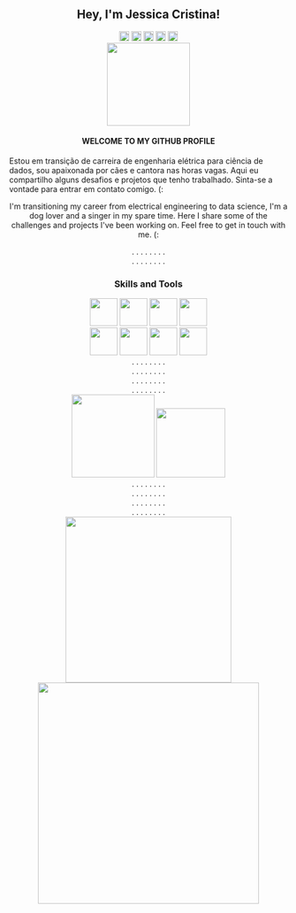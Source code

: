 
<h2 align="center"> Hey, I'm Jessica Cristina!  </h2>



<div align="center">
<img src="https://camo.githubusercontent.com/bc5f3be4f245950cb1dd7f09b268927d6c3ff5b9c6b2efbcdac825bf965346db/68747470733a2f2f696d672e69636f6e73382e636f6d2f666c75656e63792f33302f3030303030302f737461722e706e67" width="18px"/>
  <img src="https://camo.githubusercontent.com/bc5f3be4f245950cb1dd7f09b268927d6c3ff5b9c6b2efbcdac825bf965346db/68747470733a2f2f696d672e69636f6e73382e636f6d2f666c75656e63792f33302f3030303030302f737461722e706e67" width="18px"/>
  <img src="https://camo.githubusercontent.com/bc5f3be4f245950cb1dd7f09b268927d6c3ff5b9c6b2efbcdac825bf965346db/68747470733a2f2f696d672e69636f6e73382e636f6d2f666c75656e63792f33302f3030303030302f737461722e706e67" width="18px"/>
  <img src="https://camo.githubusercontent.com/bc5f3be4f245950cb1dd7f09b268927d6c3ff5b9c6b2efbcdac825bf965346db/68747470733a2f2f696d672e69636f6e73382e636f6d2f666c75656e63792f33302f3030303030302f737461722e706e67" width="18px"/>
  <img src="https://camo.githubusercontent.com/91888bea309b4131aea16da733c9e0643312daf3638ae4457349479318b3f7d4/68747470733a2f2f696d672e69636f6e73382e636f6d2f636f6c6f722f33302f3030303030302f737461722d2d76312e706e67" width="18px"/>
</div>

<div align="center">
<img src="https://camo.githubusercontent.com/a262d2f95fb54ab09d51fd5e42495db1ed38a6a16c767c5d945efffead279ed6/68747470733a2f2f6b6f6d617265762e636f6d2f67687076632f3f757365726e616d653d6f6d6f6c6f6c657679266c6162656c3d50726f66696c65253230766965776572733a26636f6c6f723d464537413136267374796c653d666f722d7468652d6261646765" width="150px"/>
</div>

<div align="center">
  <h4 aling="center">WELCOME TO MY GITHUB PROFILE</h4>
  
</div>  
 




<p1 align="center"> 
  Estou em transição de carreira de engenharia elétrica para ciência de dados, sou apaixonada por cães e cantora nas horas vagas. Aqui eu compartilho alguns desafios e projetos que tenho trabalhado. Sinta-se a vontade para entrar em contato comigo. (:

  I'm transitioning my career from electrical engineering to data science, I'm a dog lover and a singer in my spare time. Here I share some of the challenges and projects I've been working on. Feel free to get in touch with me. (:
</p1>


<div align="center">
<p1 aling="center"> .  </p1>
<p1 aling="center"> .  </p1>
<p1 aling="center"> .  </p1>
<p1 aling="center"> .  </p1>
<p1 aling="center"> .  </p1>
<p1 aling="center"> .  </p1>
<p1 aling="center"> .  </p1>
<p1 aling="center"> .  </p1>
</div>


<div align="center">
<p1 aling="center"> .  </p1>
<p1 aling="center"> .  </p1>
<p1 aling="center"> .  </p1>
<p1 aling="center"> .  </p1>
<p1 aling="center"> .  </p1>
<p1 aling="center"> .  </p1>
<p1 aling="center"> .  </p1>
<p1 aling="center"> .  </p1>
</div>
<h3 align="center"> 
  Skills and Tools
</h3>

<div align="center">
<img src="https://camo.githubusercontent.com/8189e5e3e5c0848ed6d22ea591e0cf962323ec716135617e1a3e25aae9cfe71d/68747470733a2f2f74656368737461636b2d67656e657261746f722e76657263656c2e6170702f707974686f6e2d69636f6e2e737667" width="50px"/>
<img src="https://camo.githubusercontent.com/d2e764d63294c27eff3598ae3a0df5884b4efcabbdbbd200e51472cddf4a3f03/68747470733a2f2f74656368737461636b2d67656e657261746f722e76657263656c2e6170702f6a732d69636f6e2e737667" width="50px"/>
<img src="https://camo.githubusercontent.com/d536b9cc0c533324368535ece721f5424f28eae3ec0e6f3847408948ecacfce6/68747470733a2f2f63646e2e6a7364656c6976722e6e65742f67682f64657669636f6e732f64657669636f6e2f69636f6e732f706f737467726573716c2f706f737467726573716c2d6f726967696e616c2e737667" width="50px"/>
<img src="https://camo.githubusercontent.com/2647069272b59f9d1b052ed2008730ad9c83514b5fd80bafde9e3385173cdebe/68747470733a2f2f63646e2e6a7364656c6976722e6e65742f67682f64657669636f6e732f64657669636f6e2f69636f6e732f73716c6974652f73716c6974652d6f726967696e616c2e737667" width="50px"/>
</div>

<div align="center">
<img src="https://camo.githubusercontent.com/b3578157355b1ac74d38d0f89d1022095ba7f7a988db091cef0fa4a62685e87e/68747470733a2f2f74656368737461636b2d67656e657261746f722e76657263656c2e6170702f6d7973716c2d69636f6e2e737667" width="50px"/>
<img src="https://camo.githubusercontent.com/fb82c3b39c13524bf7bd5e88e39354b3b9d74ea75608e97b29f39e7b5aa72410/68747470733a2f2f74656368737461636b2d67656e657261746f722e76657263656c2e6170702f6769746875622d69636f6e2e737667" width="50px"/>
<img src="https://camo.githubusercontent.com/dc9e7e657b4cd5ba7d819d1a9ce61434bd0ddbb94287d7476b186bd783b62279/68747470733a2f2f63646e2e6a7364656c6976722e6e65742f67682f64657669636f6e732f64657669636f6e2f69636f6e732f6769742f6769742d6f726967696e616c2e737667" width="50px"/>
<img src="https://camo.githubusercontent.com/8f4c22a8b3680fff16197bdd70dd15612ad858992f1a15b77ee0b625df9c941c/68747470733a2f2f63646e2e6a7364656c6976722e6e65742f67682f64657669636f6e732f64657669636f6e2f69636f6e732f6a7570797465722f6a7570797465722d6f726967696e616c2e737667" width=50px"/>
</div>





<div align="center">
<p1 aling="center"> .  </p1>
<p1 aling="center"> .  </p1>
<p1 aling="center"> .  </p1>
<p1 aling="center"> .  </p1>
<p1 aling="center"> .  </p1>
<p1 aling="center"> .  </p1>
<p1 aling="center"> .  </p1>
<p1 aling="center"> .  </p1>
</div>

<div align="center">
<p1 aling="center"> .  </p1>
<p1 aling="center"> .  </p1>
<p1 aling="center"> .  </p1>
<p1 aling="center"> .  </p1>
<p1 aling="center"> .  </p1>
<p1 aling="center"> .  </p1>
<p1 aling="center"> .  </p1>
<p1 aling="center"> .  </p1>
</div>

<div align="center">
<p1 aling="center"> .  </p1>
<p1 aling="center"> .  </p1>
<p1 aling="center"> .  </p1>
<p1 aling="center"> .  </p1>
<p1 aling="center"> .  </p1>
<p1 aling="center"> .  </p1>
<p1 aling="center"> .  </p1>
<p1 aling="center"> .  </p1>
</div>

<div align="center">
<p1 aling="center"> .  </p1>
<p1 aling="center"> .  </p1>
<p1 aling="center"> .  </p1>
<p1 aling="center"> .  </p1>
<p1 aling="center"> .  </p1>
<p1 aling="center"> .  </p1>
<p1 aling="center"> .  </p1>
<p1 aling="center"> .  </p1>
</div>
<div align="center">
  <img src=https://github.com/jessicacristinams/jessicacristinams/assets/109877484/b9e567ae-9d38-43d6-94d0-9909f997c786 width="150px"//>
  <img src=https://media4.giphy.com/media/tqfS3mgQU28ko/200.webp?cid=ecf05e47jp2btft5mymo1f0e5ct5d4k2qejbcxezvn38rqeb&ep=v1_gifs_search&rid=200.webp&ct=g width="125px"//>
</div>





<div align="center">
<p1 aling="center"> .  </p1>
<p1 aling="center"> .  </p1>
<p1 aling="center"> .  </p1>
<p1 aling="center"> .  </p1>
<p1 aling="center"> .  </p1>
<p1 aling="center"> .  </p1>
<p1 aling="center"> .  </p1>
<p1 aling="center"> .  </p1>
</div>

<div align="center">
<p1 aling="center"> .  </p1>
<p1 aling="center"> .  </p1>
<p1 aling="center"> .  </p1>
<p1 aling="center"> .  </p1>
<p1 aling="center"> .  </p1>
<p1 aling="center"> .  </p1>
<p1 aling="center"> .  </p1>
<p1 aling="center"> .  </p1>
</div>

<div align="center">
<p1 aling="center"> .  </p1>
<p1 aling="center"> .  </p1>
<p1 aling="center"> .  </p1>
<p1 aling="center"> .  </p1>
<p1 aling="center"> .  </p1>
<p1 aling="center"> .  </p1>
<p1 aling="center"> .  </p1>
<p1 aling="center"> .  </p1>
</div>

<div align="center">
<p1 aling="center"> .  </p1>
<p1 aling="center"> .  </p1>
<p1 aling="center"> .  </p1>
<p1 aling="center"> .  </p1>
<p1 aling="center"> .  </p1>
<p1 aling="center"> .  </p1>
<p1 aling="center"> .  </p1>
<p1 aling="center"> .  </p1>
</div>

<div align="center">
<img src=https://github.com/jessicacristinams/jessicacristinams/assets/109877484/bca46c11-8514-4b22-a11c-a02052ac17d4 width="300px" />
<img src=https://github.com/jessicacristinams/jessicacristinams/assets/109877484/938f05ec-df10-4f7f-8294-a72875f81dd7 width="400px" />
</div>







